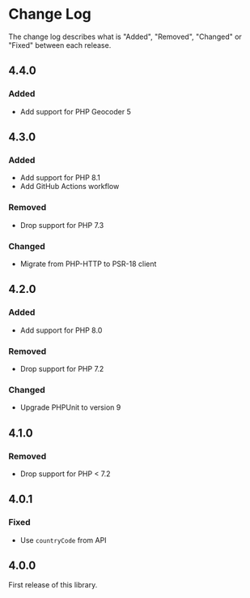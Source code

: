 # Change Log

The change log describes what is "Added", "Removed", "Changed" or "Fixed" between each release.

## 4.4.0

### Added

- Add support for PHP Geocoder 5

## 4.3.0

### Added

- Add support for PHP 8.1
- Add GitHub Actions workflow

### Removed

- Drop support for PHP 7.3

### Changed

- Migrate from PHP-HTTP to PSR-18 client

## 4.2.0

### Added

- Add support for PHP 8.0

### Removed

- Drop support for PHP 7.2

### Changed

- Upgrade PHPUnit to version 9

## 4.1.0

### Removed

- Drop support for PHP < 7.2

## 4.0.1

### Fixed

- Use `countryCode` from API

## 4.0.0

First release of this library.
